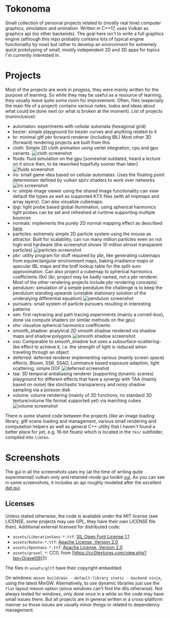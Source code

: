 # Tokonoma

Small collection of personal projects related to (mostly real time)
computer graphics, simulation and animation.
Written in C++17, uses Vulkan as graphics api (no other backends).
The goal here isn't to write a full graphics engine (although
this repo probably contains lots of typical engine functionality
by now) but rather to develop an environment for extremely quick prototyping
of small, mostly independent 2D and 3D apps for topics I'm currently
interested in.

# Projects

Most of the projects are work in progess, they were mainly written for
the purpose of learning. So while they may be useful as a resource of learning,
they usually leave quite some room for improvement. Often, files
(especially the main file of a project) contains various notes, todos and
ideas about what could be done next (or what is broken at the moment).
List of projects (noninclusive):

- automaton: experiments with cellular automata (hexagonal grid)
- bezier: simple playground for bezier curves and anything related to it
- br: minimal gltf pbr forward renderer (including IBL)
  Most other 3D (forward) rendering projects are built from this
- cloth: Simple 2D cloth animation using verlet integration, cpu and
  gpu variants. ![cloth screenshot](./assets/pics/cloth3.png)
- fluids: fluid simulation on the gpu
  [somewhat outdated, heard a lecture on it since then, to be reworked
  hopefully sooner than later]
  ![fluids screenshot](./assets/pics/fluidVel.png)
- iro: small game idea based on cellular automatas.
  Uses the floating point determinism defined by vulkan spirv shaders
  to work over networks
  ![iro screenshot](./assets/pics/iro1.png)
- iv: simple image viewer using the shared image functionality
  can view default file types as well as supported KTX files
  (with all mipmaps and array layers). Can also visualize cubemaps.
- lpgi: light probe based global illumination, using spherical harmonics
  light probes can be set and refreshed at runtime supporting
  multiple bounces
- normals: implements the purely 2D normal mapping effect as
  described [here](https://github.com/mattdesl/lwjgl-basics/wiki/ShaderLesson6)
- particles: extremely simple 2D particle system using the mouse
  as attractor. Built for scalability, can run many million particles
  even on not high-end hardware (the screenshot shows
  10 million almost transparent particles)
  ![particles screenshot](./assets/pics/particles1.png)
- pbr: utility program for stuff required by pbr, like generating cubemaps
  from equirectangular environment maps, baking irradiance maps or
  specular IBL maps and the brdf lookup table for the split-sum approximation.
  Can also project a cubemap to spherical harmonics coefficients (9x)
  (ikr, project may be badly named, not a pbr renderer. Most of the
  other rendering projects include pbr rendering concepts).
- pendulum: simulation of a simple pendulum
  the challenge is to keep the pendulum standing upwards (unstable stationary
  solution of the underalying differential equation)
  ![pendulum screenshot](./assets/pics/pendulum1.png)
- pursuers: small system of particle pursuers resulting in interesting
  patterns
- sen: first raytracing and path tracing experiments (mainly a cornell-box),
  done via compute shaders (or similar methods on the gpu)
- shv: visualize spherical harmonics coefficients
- smooth_shadow: analytical 2D smooth shadow rendered via shadow maps
  and shadow polygons ![smooth shadow screenshot](./assets/pics/smooth_shadow1.png)
- sss: Comparable to smooth_shadow but uses a subsurface-scattering-like effect
  to achieve it, i.e. the strength of light is reduced when traveling
  through an object
- deferred: deferred renderer implementing various (mainly screen space)
  effects. Bloom, SSR, SSAO, Luminance based exposure adaption,
  light scattering, simple DOF
  ![deferred screenshot](./assets/pics/deferred1.png)
- taa: 3D temporal antialiasing renderer (supporting dynamic scenes)
  playground for different effects that have a synergy with TAA
  (mainly based on noise) like stochastic transparency and noisy shadow
  sampling via a poisson disk
- volume: volume rendering (mainly of 3D functions, no standard
  3D texture/volume file format supported yet) via marching cubes
  ![volume screenshot](./assets/pics/volume1.png)

There is some shared code between the projects (like an image loading library,
gltf scene loading and management, various small rendering and computation
helpers as well as general C++ utility that I haven't found a better
place for yet, e.g. 16-bit floats) which is located in the `tkn/`
subfolder, compiled into `libtkn`.

# Screenshots

The gui in all the screenshots uses my (at the time of writing quite
experimental) vulkan-only and retained-mode gui toolkit [vui](https://github.com/nyorain/vui).
As you can see in some screenshots, it includes an api roughly modeled after
the excellent [dat.gui](https://github.com/dataarts/dat.gui).

## Licenses

Unless stated otherwise, the code is available under the MIT license (see LICENSE,
some projects may use GPL, they have their own LICENSE file then).
Additional external licensed for distributed code:

- `assets/LiberationSans-*.ttf`: [SIL Open Font License 1.1](https://scripts.sil.org/cms/scripts/page.php?site_id=nrsi&id=OFL#5667e9e4)
- `assets/Roboto-*.ttf`: [Apache License, Version 2.0](http://www.apache.org/licenses/LICENSE-2.0)
- `assets/OpenSans-*.ttf`: [Apache License, Version 2.0](http://www.apache.org/licenses/LICENSE-2.0)
- `assets/gravel_*`: CC0, from [https://cc0textures.com/view.php?tex=Gravel08](!)

The files in `assets/gltf` have their copyright embedded.

On windows: `meson build/win --default-library static --backend ninja`,
using the latest MinGW. Alternatively, to use dynamic libraries just use
the `flat` layout meson option (since windows can't find the dlls otherwise).
Not always tested for windows, only done once
in a while so the code may have small issues there. But all projects are in general
written in a cross-platform manner so those issues are usually minor things
or related to dependency management.
